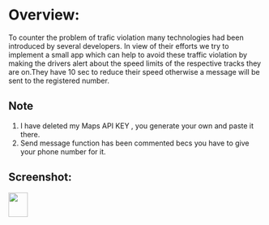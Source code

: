 # Overview:
To counter the problem of trafic violation many technologies had
been introduced by several developers.
In view of their efforts we try to implement a small app which can help to avoid these traffic violation
by making the drivers alert about the speed limits of the respective tracks they are on.They have 10 sec to reduce their speed otherwise a message will be sent to the registered number. 

## Note
1. I have deleted my Maps API KEY , you generate your own and paste it there.
2. Send message function has been commented becs you have to give your phone number for it. 

## Screenshot:
<img src="![screenshot_2017-04-19-22-55-52](https://user-images.githubusercontent.com/30776930/42115660-73327180-7c11-11e8-9c22-ec5a295f6560.png)" height="48" width="38">

     
